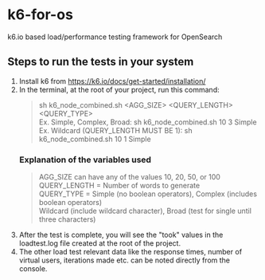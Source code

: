 # k6-for-os
k6.io based load/performance testing framework for OpenSearch

## Steps to run the tests in your system
1. Install k6 from https://k6.io/docs/get-started/installation/
2. In the terminal, at the root of your project, run this command:<br>
    > sh k6_node_combined.sh <AGG_SIZE> <QUERY_LENGTH> <QUERY_TYPE> <br>
    > Ex. Simple, Complex, Broad: sh k6_node_combined.sh 10 3 Simple<br>
    > Ex. Wildcard (QUERY_LENGTH MUST BE 1): sh k6_node_combined.sh 10 1 Simple<br>
    ### Explanation of the variables used
    > AGG_SIZE can have any of the values 10, 20, 50, or 100<br>
    > QUERY_LENGTH = Number of words to generate<br>
    > QUERY_TYPE = Simple (no boolean operators), Complex (includes boolean operators)<br>
    > Wildcard (include wildcard character), Broad (test for single until three characters)
3. After the test is complete, you will see the "took" values in the loadtest.log file created at the root of the project.
4. The other load test relevant data like the response times, number of virtual users, iterations made etc. can be noted directly from the console.
